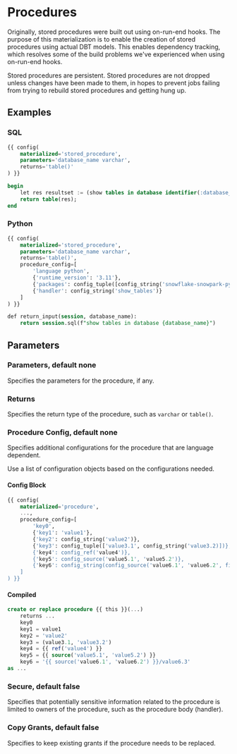 # Procedures

Originally, stored procedures were built out using on-run-end hooks.
The purpose of this materialization is to enable the creation of
stored procedures using actual DBT models. This enables dependency
tracking, which resolves some of the build problems we've experienced
when using on-run-end hooks.

Stored procedures are persistent. Stored procedures are not dropped
unless changes have been made to them, in hopes to prevent jobs
failing from trying to rebuild stored procedures and getting hung up.

## Examples

### SQL

```sql
{{ config(
    materialized='stored_procedure',
    parameters='database_name varchar',
    returns='table()'
) }}

begin
    let res resultset := (show tables in database identifier(:database_name));
    return table(res);
end
```

### Python

```sql
{{ config(
    materialized='stored_procedure',
    parameters='database_name varchar',
    returns='table()',
    procedure_config=[
        'language python',
        {'runtime_version': '3.11'},
        {'packages': config_tuple([config_string('snowflake-snowpark-python')])},
        {'handler': config_string('show_tables')}
    ]
) }}

def return_input(session, database_name):
    return session.sql(f"show tables in database {database_name}")
```

## Parameters

### Parameters, default none

Specifies the parameters for the procedure, if any.

### Returns

Specifies the return type of the procedure, such as `varchar` or `table()`.

### Procedure Config, default none

Specifies additional configurations for the procedure that are language dependent.

Use a list of configuration objects based on the configurations needed.

#### Config Block

```sql
{{ config(
    materialized='procedure',
    ...,
    procedure_config=[
        'key0',
        {'key1': 'value1'},
        {'key2': config_string('value2')},
        {'key3': config_tuple(['value3.1', config_string('value3.2)])},
        {'key4': config_ref('value4')},
        {'key5': config_source('value5.1', 'value5.2')},
        {'key6': config_string(config_source('value6.1', 'value6.2', file='value6.3'))}
    ]
) }}
```

#### Compiled

```sql
create or replace procedure {{ this }}(...)
    returns ...
    key0
    key1 = value1
    key2 = 'value2'
    key3 = (value3.1, 'value3.2')
    key4 = {{ ref('value4') }}
    key5 = {{ source('value5.1', 'value5.2') }}
    key6 = '{{ source('value6.1', 'value6.2') }}/value6.3'
as ...
```

### Secure, default false

Specifies that potentially sensitive information related to the procedure is limited to owners of the procedure, such as the procedure body (handler).

### Copy Grants, default false

Specifies to keep existing grants if the procedure needs to be replaced.
